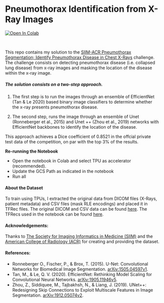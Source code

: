 
# Pneumothorax Identification from X-Ray Images 

 [![Open In Colab](https://img.shields.io/badge/Open%20in%20Colab-grey?style=for-the-badge&logo=Google-Colab)](https://githubtocolab.com/reyvaz/pneumothorax_detection/blob/master/notebooks/pneumothorax_detection.ipynb) 
 
<br>

This repo contains my solution to the [SIIM-ACR Pneumothorax Segmentation; Identify Pneumothorax Disease in Chest X-Rays](https://www.kaggle.com/c/siim-acr-pneumothorax-segmentation) challenge. The challenge consists on detecting pneumothorax disease (i.e. collapsed lung disease) from x-ray images and masking the location of the disease within the x-ray image. 

##### The solution consists on a two-step approach. 

1. The first step is to run the images through an ensemble of EfficientNet (Tan & Le 2020) based binary image classifiers to determine whether the x-ray presents pneumothorax disease. 

2. The second step, runs the image through an ensemble of Unet (Ronneberger et al., 2015) and Unet ++ (Zhou et al., 2019) networks with EfficientNet backbones to identify the location of the disease. 

This approach achieves a Dice coefficient of 0.8521 in the offcial private test data of the competition, on par with the top 3% of the results. 

**Re-running the Notebook**

- Open the notebook in Colab and select TPU as accelerator (recommended).
- Update the GCS Path as indicated in the notebook
- Run all

#### About the Dataset

To train using TPUs, I extracted the original data from DICOM files (X-Rays, patient metadata) and CSV files (mask RLE encodings) and placed it in TFRec files. The original DICOM and CSV data can be found [here](https://www.kaggle.com/seesee/siim-train-test). The TFRecs used in the notebook can be found [here](https://www.kaggle.com/reyvaz/siimacr-pneumothorax-segmentation-tfrecs).

#### Acknowledgements:

Thanks to [The Society for Imaging Informatics in Medicine (SIIM)](https://siim.org/) and the [American College of Radiology (ACR)](https://www.acr.org/) for creating and providing the dataset.

#### References:

- Ronneberger O., Fischer, P., & Brox, T. (2015). U-Net: Convolutional Networks for Biomedical Image Segmentation. [arXiv:1505.04597v1](https://arxiv.org/abs/1505.04597v1).
- Tan, M., & Le, Q. V. (2020). EfficientNet: Rethinking Model Scaling for Convolutional Neural Networks. [arXiv:1905.11946v5](https://arxiv.org/abs/1905.11946v5).
- Zhou, Z., Siddiquee, M., Tajbakhsh, N., & Liang, J. (2019). UNet++: Redesigning Skip Connections to Exploit Multiscale Features in Image Segmentation. [arXiv:1912.05074v2](https://arxiv.org/abs/1912.05074v2).


